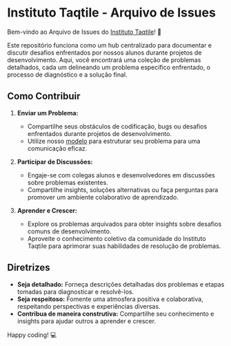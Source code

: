 # Instituto Taqtile - Arquivo de Issues

Bem-vindo ao Arquivo de Issues do [Instituto Taqtile](https://github.com/instituto-taqtile)! 💾

Este repositório funciona como um hub centralizado para documentar e discutir desafios enfrentados por nossos alunos durante projetos de desenvolvimento. Aqui, você encontrará uma coleção de problemas detalhados, cada um delineando um problema específico enfrentado, o processo de diagnóstico e a solução final.

## Como Contribuir

1. **Enviar um Problema:**
   - Compartilhe seus obstáculos de codificação, bugs ou desafios enfrentados durante projetos de desenvolvimento.
   - Utilize nosso [modelo](https://github.com/walteraandrade/instituto-issues/blob/main/template.md) para estruturar seu problema para uma comunicação eficaz.

2. **Participar de Discussões:**
   - Engaje-se com colegas alunos e desenvolvedores em discussões sobre problemas existentes.
   - Compartilhe insights, soluções alternativas ou faça perguntas para promover um ambiente colaborativo de aprendizado.

3. **Aprender e Crescer:**
   - Explore os problemas arquivados para obter insights sobre desafios comuns de desenvolvimento.
   - Aproveite o conhecimento coletivo da comunidade do Instituto Taqtile para aprimorar suas habilidades de resolução de problemas.

## Diretrizes

- **Seja detalhado:** Forneça descrições detalhadas dos problemas e etapas tomadas para diagnosticar e resolvê-los.
- **Seja respeitoso:** Fomente uma atmosfera positiva e colaborativa, respeitando perspectivas e experiências diversas.
- **Contribua de maneira construtiva:** Compartilhe seu conhecimento e insights para ajudar outros a aprender e crescer.

Happy coding! 💻
